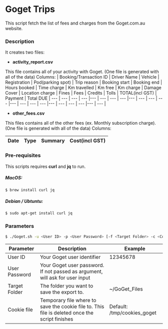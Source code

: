 # Goget Trips

This script fetch the list of fees and charges from the Goget.com.au website.

### Description
It creates two files:
  - **activity_report.csv**

This file contains all of your activity with Goget. (One file is generated with all of the data)
Columns:
| Booking/Transaction ID | Driver Name | Vehicle | Registration | Pod(parking spot) | Trip reason | Booking start | Booking end | Hours booked | Time charge | Km travelled | Km free | Km charge | Damage Cover | Location charge | Fines | Fees | Credits | Tolls | TOTAL(incl GST) | Payment | Total DUE |
--- | --- | --- | --- |--- | --- | --- | --- |--- | --- | --- | --- |--- | --- | --- | --- |--- | --- | --- | --- |--- | --- |

  - **other_fees.csv**

This files contains all of the other fees (ex. Monthly subscription charge). (One file is generated with all of the data)
Columns:

| Date | Type | Summary | Cost(incl GST) |
--- |--- | --- |--- |

### Pre-requisites

This scripts requires **curl** and **jq** to run.

##### MacOS:
```sh
$ brew install curl jq
```
##### Debian / Ubtuntu:
```sh
$ sudo apt-get install curl jq
```

### Parameters

```sh
$ ./Goget.sh -u <User ID> -p <User Password> [-f <Target Folder> -c <Cookie file>]
```
| Parameter | Description | Example |
--- |--- | --- |
User ID | Your Goget user identifier | 12345678 |
User Password |Your Goget user password. If not passed as argument, will ask for user input |  |
Target Folder | The folder you want to save the export to. | ~/GoGet_Files |
Cookie file | Temporary file where to save the cookie file to. This file is deleted once the script finishes | Default: /tmp/cookies_goget |
